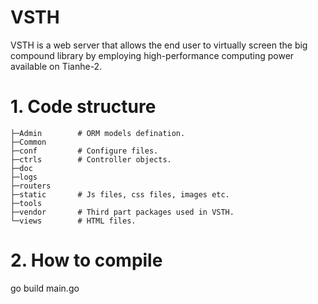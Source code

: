 # VSTH
 VSTH is a web server that allows the end user to virtually screen the big compound library by employing high-performance computing power available on Tianhe-2.


# 1. Code structure
```
├─Admin        # ORM models defination.
├─Common
├─conf         # Configure files.
├─ctrls        # Controller objects.
├─doc
├─logs
├─routers
├─static       # Js files, css files, images etc.
├─tools
├─vendor       # Third part packages used in VSTH.
└─views        # HTML files.
```


# 2. How to compile

go build main.go



